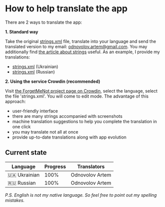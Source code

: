 How to help translate the app
=============================

There are 2 ways to translate the app:

**1. Standard way**

Take the original [strings.xml](/app/src/main/res/values/strings.xml) file, translate into your language and send the translated version to my email: odnovolov.artem@gmail.com. You may additionally find [the article about strings](https://developer.android.com/guide/topics/resources/string-resource) useful. As an example, I provide my translations:
* [strings.xml](/app/src/main/res/values-uk/strings.xml) (Ukrainian)
* [strings.xml](/app/src/main/res/values-ru/strings.xml) (Russian)


**2. Using the service Crowdin (recommended)**

Visit [the ForgetMeNot project page on Crowdin](https://crowdin.com/project/forgetmenot), select the language, select the file 'strings.xml'. You will come to edit mode. The advantage of this approach:
* user-friendly interface
* there are many strings accompanied with screenshots
* machine translation suggestions to help you complete the translation in one click
* you may translate not all at once
* provide up-to-date translations along with app evolution

Current state
-------------

Language | Progress | Translators
---------|----------|------------
🇺🇦 Ukrainian | 100% | Odnovolov Artem
🇷🇺 Russian | 100% | Odnovolov Artem

*P.S. English is not my native language. So feel free to point out my spelling mistakes.*